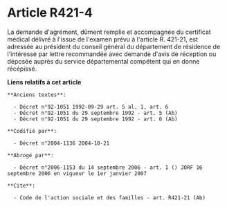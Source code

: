 # Article R421-4

La demande d'agrément, dûment remplie et accompagnée du certificat médical délivré à l'issue de l'examen prévu à l'article R.
421-21, est adressée au président du conseil général du département de résidence de l'intéressé par lettre recommandée avec
demande d'avis de réception ou déposée auprès du service départemental compétent qui en donne récépissé.

**Liens relatifs à cet article**

	**Anciens textes**:

	  - Décret n°92-1051 1992-09-29 art. 5 al. 1, art. 6
	  - Décret n°92-1051 du 29 septembre 1992 - art. 5 (Ab)
	  - Décret n°92-1051 du 29 septembre 1992 - art. 6 (Ab)

	**Codifié par**:

	  - Décret n°2004-1136 2004-10-21

	**Abrogé par**:

	  - Décret n°2006-1153 du 14 septembre 2006 - art. 1 () JORF 16 septembre 2006 en vigueur le 1er janvier 2007

	**Cite**:

	  - Code de l'action sociale et des familles - art. R421-21 (Ab)
